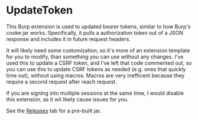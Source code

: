 # UpdateToken
This Burp extension is used to updated bearer tokens, similar to how Burp's cooke jar works. Specifically, it pulls a authorization token out of a JSON response and includes it in future request headers.

It will likely need some customization, so it's more of an extension template for you to modify, than something you can use without any changes. I've used this to update a CSRF token, and I've left that code commented out, so you can use this to update CSRF tokens as needed (e.g. ones that quickly time out), without using macros. Macros are very inefficent because they require a second request after reach request.

If you are signing into multiple sessions at the same time, I would disable this extension, as it wil likely cause issues for you.

See the [Releases](https://github.com/alexlauerman/UpdateToken/releases) tab for a pre-built jar.
